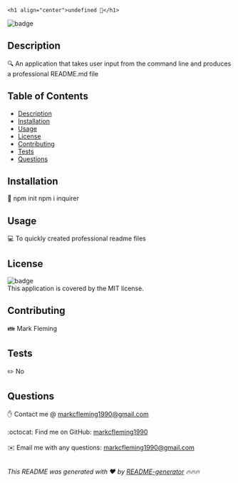 
    <h1 align="center">undefined 👋</h1>


![badge](https://img.shields.io/badge/license-MIT-brightgreen)<br />
## Description
🔍 An application that takes user input from the command line and produces a professional README.md file
## Table of Contents
- [Description](#description)
- [Installation](#installation)
- [Usage](#usage)
- [License](#license)
- [Contributing](#contributing)
- [Tests](#tests)
- [Questions](#questions)
## Installation
💾 npm init npm i inquirer
## Usage
💻 To quickly created professional readme files 
## License
![badge](https://img.shields.io/badge/license-MIT-brightgreen)
<br />
This application is covered by the MIT license. 
## Contributing
👪 Mark Fleming
## Tests
✏️ No 
## Questions
✋ Contact me @ markcfleming1990@gmail.com<br />
<br />
:octocat: Find me on GitHub: [markcfleming1990](https://github.com/markcfleming1990)<br />
<br />
✉️ Email me with any questions: markcfleming1990@gmail.com<br /><br />

_This README was generated with ❤️ by [README-generator](https://github.com/markcfleming1990/README-generator) 🔥🔥🔥_
